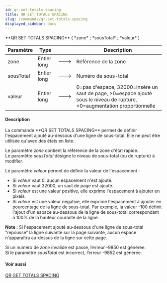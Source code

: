 ```yaml
---
id: qr-set-totals-spacing
title: QR SET TOTALS SPACING
slug: /commands/qr-set-totals-spacing
displayed_sidebar: docs
---
```


<!--REF #_command_.QR SET TOTALS SPACING.Syntax-->**QR SET TOTALS SPACING** ( *zone* ; *sousTotal* ; *valeur* )<!-- END REF-->
<!--REF #_command_.QR SET TOTALS SPACING.Params-->
| Paramètre | Type |  | Description |
| --- | --- | --- | --- |
| zone | Entier long | &#x1F852; | Référence de la zone |
| sousTotal | Entier long | &#x1F852; | Numéro de sous-total |
| valeur | Entier long | &#x1F852; | 0=pas d'espace, 32000=insère un saut de page, >0=espace ajouté sous le niveau de rupture, <0=augmentation proportionnelle |

<!-- END REF-->

#### Description 

<!--REF #_command_.QR SET TOTALS SPACING.Summary-->La commande **QR SET TOTALS SPACING** permet de définir l'espacement ajouté au-dessous d'une ligne de sous-total.<!-- END REF--> Elle ne peut être utilisée qu'avec des états en liste. 

Le paramètre *zone* contient la référence de la zone d'état rapide.   
Le paramètre *sousTotal* désigne le niveau de sous-total (ou de rupture) à modifier. 

Le paramètre *valeur* permet de définir la valeur de l'espacement :

* Si *valeur* vaut 0, aucun espacement n'est ajouté.
* Si *valeur* vaut 32000, un saut de page est ajouté.
* Si *valeur* est une valeur positive, elle exprime l'espacement à ajouter en pixels.
* Si *valeur* est une valeur négative, elle exprime l'espacement à ajouter en pourcentage de la ligne de sous-total. Par exemple, la valeur -100 définit l'ajout d'un espace au-dessous de la ligne de sous-total correspondant à 100% de la hauteur courante de la ligne.

**Note :** Si l'espacement ajouté au-dessous d'une ligne de sous-total “repousse” la ligne suivante sur la page suivante, aucun espace n'apparaîtra au-dessus de la ligne sur cette page.

Si un numéro de *zone* invalide est passé, l’erreur -9850 est générée.  
Si le paramètre *sousTotal* est incorrect, l’erreur -9852 est générée.

#### Voir aussi 

[QR GET TOTALS SPACING](qr-get-totals-spacing.md)  